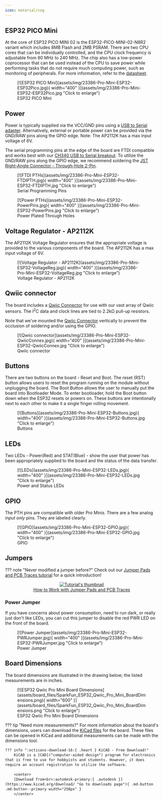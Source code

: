 ```yaml
---
icon: material/cog
---
```



## ESP32 PICO Mini 

At the core of ESP32 PICO MINI 02 is the ESP32-PICO-MINI-02-N8R2 variant which includes 8MB Flash and 2MB PSRAM. There are two CPU cores that can be individually controlled, and the CPU clock frequency is adjustable from 80 MHz to 240 MHz. The chip also has a low-power coprocessor that can be used instead of the CPU to save power while performing tasks that do not require much computing power, such as monitoring of peripherals. For more information, refer to the [datasheet](assets/board_files/Espressif_Systems_04082021_ESP32_PICO_MINI_02_N8R2-2295871.pdf). 


<figure markdown>
[![ESP32 PICO Mini](assets/img/23386-Pro-Mini-ESP32-ESP32Pico.jpg){ width="400" }](assets/img/23386-Pro-Mini-ESP32-ESP32Pico.jpg "Click to enlarge")
<figcaption markdown>ESP32 PICO Mini</figcaption>
</figure>

## Power

Power is typically supplied via the VCC/GND pins using a [USB to Serial adapter](https://www.sparkfun.com/products/15096). Alternatively, external or portable power can be provided via the GND/RAW pins along the GPIO edge. Note: The AP2112K has a max input voltage of 6V.


The serial programming pins at the edge of the board are FTDI compatible and works best with our [CH340 USB to Serial breakout](https://www.sparkfun.com/products/15096). To utilize the GND/RAW pins along the GPIO edge, we recommend soldering the [JST Right-Angle Connector - Through-Hole 2-Pin](https://www.sparkfun.com/products/9749). 


<figure markdown>
[![FTDI PTHs](assets/img/23386-Pro-Mini-ESP32-FTDIPTH.jpg){ width="400" }](assets/img/23386-Pro-Mini-ESP32-FTDIPTH.jpg "Click to enlarge")
<figcaption markdown>Serial Programming Pins</figcaption>
</figure>


<figure markdown>
[![Power PTHs](assets/img/23386-Pro-Mini-ESP32-PowerPins.jpg){ width="400" }](assets/img/23386-Pro-Mini-ESP32-PowerPins.jpg "Click to enlarge")
<figcaption markdown>Power Plated Through Holes</figcaption>
</figure>

## Voltage Regulator - AP2112K

The AP2112K Voltage Regulator ensures that the appropriate voltage is provided to the various components of the board. The AP2112K has a max input voltage of 6V.



<figure markdown>
[![Voltage Regulator - AP2112K](assets/img/23386-Pro-Mini-ESP32-VoltageReg.jpg){ width="400" }](assets/img/23386-Pro-Mini-ESP32-VoltageReg.jpg "Click to enlarge")
<figcaption markdown>Voltage Regulator - AP2112K</figcaption>
</figure>


## Qwiic connector

The board includes a [Qwiic Connector](www.sparkfun.com/qwiic) for use with our vast array of Qwiic sensors. The I<sup>2</sup>C data and clock lines are tied to 2.2kΩ pull-up resistors.

Note that we've mounted the [Qwiic Connector](www.sparkfun.com/qwiic) vertically to prevent the occlusion of soldering and/or using the GPIO. 


<figure markdown>
[![Qwiic connector](assets/img/23386-Pro-Mini-ESP32-QwiicConnex.jpg){ width="400" }](assets/img/23386-Pro-Mini-ESP32-QwiicConnex.jpg "Click to enlarge")
<figcaption markdown>Qwiic connector</figcaption>
</figure>

## Buttons

There are two buttons on the board - Reset and Boot. The reset (RST) button allows users to reset the program running on the module without unplugging the board. The Boot Button allows the user to manually put the board into Bootloader Mode. To enter bootloader, hold the Boot button down when the ESP32 resets or powers on. These buttons are intentionally next to each other to make it a single finger rolling movement.

<figure markdown>
[![Buttons](assets/img/23386-Pro-Mini-ESP32-Buttons.jpg){ width="400" }](assets/img/23386-Pro-Mini-ESP32-Buttons.jpg "Click to enlarge")
<figcaption markdown>Buttons</figcaption>
</figure>

## LEDs

Two LEDs - Power(Red) and STAT(Blue) - show the user that power has been appropriately supplied to the board and the status of the data transfer. 

<figure markdown>
[![LEDs](assets/img/23386-Pro-Mini-ESP32-LEDs.jpg){ width="400" }](assets/img/23386-Pro-Mini-ESP32-LEDs.jpg "Click to enlarge")
<figcaption markdown>Power and Status LEDs</figcaption>
</figure>


## GPIO

The PTH pins are compatible with older Pro Minis. There are a few analog *input only* pins. They are labeled clearly.

<!--Use boot control pins with caution: 0, 2, 5, 12, 15
IO0: Avoid device connections. Can be used as a stat LED
IO2: Avoid external pullups - will cause bootloader fail
IO5: SDIO peripheral control. Has builtin pullup at POR
IO12: Avoid external pullups - will cause bootloader fail
IO15: Suppress output at POR. Has builtin pullup at POR
-->

<figure markdown>
[![GPIO](assets/img/23386-Pro-Mini-ESP32-GPIO.jpg){ width="400" }](assets/img/23386-Pro-Mini-ESP32-GPIO.jpg "Click to enlarge")
<figcaption markdown>GPIO</figcaption>
</figure>


## Jumpers

??? note "Never modified a jumper before?"
	Check out our <a href="https://learn.sparkfun.com/tutorials/664">Jumper Pads and PCB Traces tutorial</a> for a quick introduction!
	<p align="center">
		<a href="https://learn.sparkfun.com/tutorials/664">
		<img src="https://cdn.sparkfun.com/c/264-148/assets/learn_tutorials/6/6/4/PCB_TraceCutLumenati.jpg" alt="Tutorial's thumbnail"><br>
        How to Work with Jumper Pads and PCB Traces</a>
	</p>


### Power Jumper

If you have concerns about power consumption, need to run dark, or really just don't like LEDs, you can cut this jumper to disable the red PWR LED on the front of the board.

<figure markdown>
[![Power Jumper](assets/img/23386-Pro-Mini-ESP32-PWRJumper.jpg){ width="400" }](assets/img/23386-Pro-Mini-ESP32-PWRJumper.jpg "Click to enlarge")
<figcaption markdown>Power Jumper</figcaption>
</figure>


## Board Dimensions

The board dimensions are illustrated in the drawing below; the listed measurements are in inches.


<figure markdown>
[![ESP32 Qwiic Pro Mini Board Dimensions](assets/board_files/SparkFun_ESP32_Qwiic_Pro_Mini_BoardDimensions.png){ width="600" }](assets/board_files/SparkFun_ESP32_Qwiic_Pro_Mini_BoardDimensions.png "Click to enlarge")
<figcaption markdown>ESP32 Qwiic Pro Mini Board Dimensions</figcaption>
</figure>


??? tip "Need more measurements?"
	For more information about the board's dimensions, users can download the [KiCad files](assets/board_files/SparkFun_ESP32_Qwiic_Pro_Mini-KiCadFiles.zip) for the board. These files can be opened in KiCad and additional measurements can be made with the dimensions tool.

	??? info ":octicons-download-16:{ .heart } KiCAD - Free Download!"
		KiCAD is a [CAD]("computer-aided design") program for electronics that is free to use for hobbyists and students. However, it does require an account registration to utilize the software.

		<center>
		[Download from<br>:autodesk-primary:{ .autodesk }](https://www.kicad.org/download/ "Go to downloads page"){ .md-button .md-button--primary width="250px" }
		</center>
	
		